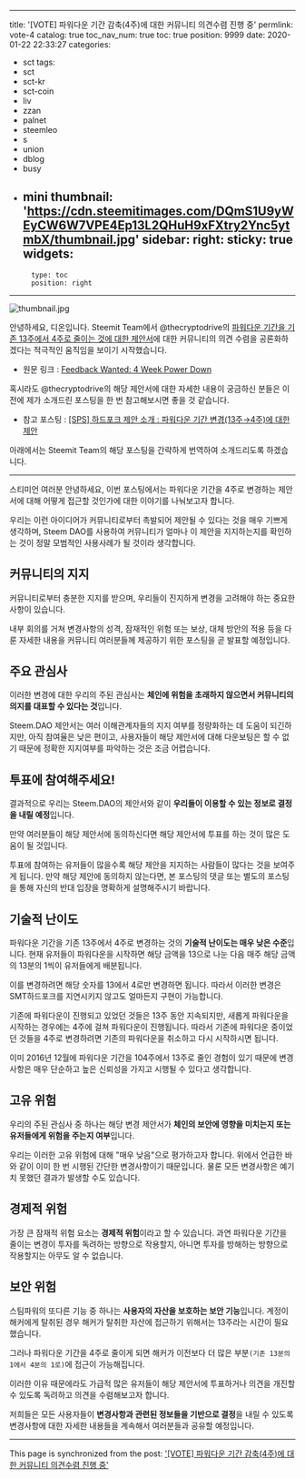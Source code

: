 
---
title: '[VOTE] 파워다운 기간 감축(4주)에 대한 커뮤니티 의견수렴 진행 중'
permlink: vote-4
catalog: true
toc_nav_num: true
toc: true
position: 9999
date: 2020-01-22 22:33:27
categories:
- sct
tags:
- sct
- sct-kr
- sct-coin
- liv
- zzan
- palnet
- steemleo
- s
- union
- dblog
- busy
- mini
thumbnail: 'https://cdn.steemitimages.com/DQmS1U9yWEyCW6W7VPE4Ep13L2QHuH9xFXtry2Ync5ytmbX/thumbnail.jpg'
sidebar:
    right:
        sticky: true
widgets:
    -
        type: toc
        position: right
---


![thumbnail.jpg](https://cdn.steemitimages.com/DQmS1U9yWEyCW6W7VPE4Ep13L2QHuH9xFXtry2Ync5ytmbX/thumbnail.jpg)

안녕하세요, 디온입니다. Steemit Team에서 @thecryptodrive의 [파워다운 기간을 기존 13주에서 4주로 줄이는 것에 대한 제안서](https://steemit.com/steemdao/@thecryptodrive/hf-proposal-vote-to-reduce-power-down-period-to-4-weeks)에 대한 커뮤니티의 의견 수렴을 공론화하겠다는 적극적인 움직임을 보이기 시작했습니다.


- 원문 링크 : [Feedback Wanted: 4 Week Power Down](https://steemit.com/steem/@steemitblog/feedback-wanted-4-week-power-down)

혹시라도 @thecryptodrive의 해당 제안서에 대한 자세한 내용이 궁금하신 분들은 이전에 제가 소개드린 포스팅을 한 번 참고해보시면 좋을 것 같습니다.

- 참고 포스팅 : [[SPS] 하드포크 제안 소개 : 파워다운 기간 변경(13주→4주)에 대한 제안](https://www.steemcoinpan.com/sps/@donekim/sps-13-4)

아래에서는 Steemit Team의 해당 포스팅을 간략하게 번역하여 소개드리도록 하겠습니다.

---

스티미언 여러분 안녕하세요, 이번 포스팅에서는 파워다운 기간을 4주로 변경하는 제안서에 대해 어떻게 접근할 것인가에 대한 이야기를 나눠보고자 합니다. 

우리는 이런 아이디어가 커뮤니티로부터 촉발되어 제안될 수 있다는 것을 매우 기쁘게 생각하며, Steem DAO를 사용하여 커뮤니티가 얼마나 이 제안을 지지하는지를 확인하는 것이 정말 모범적인 사용사례가 될 것이라 생각합니다.


## 커뮤니티의 지지

커뮤니티로부터 충분한 지지를 받으며, 우리들이 진지하게 변경을 고려해야 하는 중요한 사항이 있습니다. 

내부 회의를 거쳐 변경사항의 성격, 잠재적인 위험 또는 보상, 대체 방안의 적용 등을 다룬 자세한 내용을 커뮤니티 여러분들께 제공하기 위한 포스팅을 곧 발표할 예정입니다.

## 주요 관심사

이러한 변경에 대한 우리의 주된 관심사는 **체인에 위험을 초래하지 않으면서 커뮤니티의 의지를 대표할 수 있다는 것**입니다. 

Steem.DAO 제안서는 여러 이해관계자들의 지지 여부를 정량화하는 데 도움이 되긴하지만, 아직 참여율은 낮은 편이고, 사용자들이 해당 제안서에 대해 다운보팅은 할 수 없기 때문에 정확한 지지여부를 파악하는 것은 조금 어렵습니다.

## 투표에 참여해주세요!

결과적으로 우리는 Steem.DAO의 제안서와 같이 **우리들이 이용할 수 있는 정보로 결정을 내릴 예정**입니다. 

만약 여러분들이 해당 제안서에 동의하신다면 해당 제안서에 투표를 하는 것이 많은 도움이 될 것입니다. 

투표에 참여하는 유저들이 많을수록 해당 제안을 지지하는 사람들이 많다는 것을 보여주게 됩니다. 만약 해당 제안에 동의하지 않는다면, 본 포스팅의 댓글 또는 별도의 포스팅을 통해 자신의 반대 입장을 명확하게 설명해주시기 바랍니다.


## 기술적 난이도

파워다운 기간을 기존 13주에서 4주로 변경하는 것의 **기술적 난이도는 매우 낮은 수준**입니다. 현재 유저들이 파워다운을 시작하면 해당 금액을 13으로 나눈 다음 매주 해당 금액의 13분의 1씩이 유저들에게 배분됩니다. 

이를 변경하려면 해당 숫자를 13에서 4로만 변경하면 됩니다. 따라서 이러한 변경은 SMT하드포크를 지연시키지 않고도 얼마든지 구현이 가능합니다.

기존에 파워다운이 진행되고 있었던 것들은 13주 동안 지속되지만, 새롭게 파워다운을 시작하는 경우에는 4주에 걸쳐 파워다운이 진행됩니다. 따라서 기존에 파워다운 중이었던 것들을 4주로 변경하려면 기존의 파워다운을 취소하고 다시 시작하시면 됩니다. 

이미 2016년 12월에 파워다운 기간을 104주에서 13주로 줄인 경험이 있기 때문에 변경사항은 매우 단순하고 높은 신뢰성을 가지고 시행될 수 있다고 생각합니다.

## 고유 위험

우리의 주된 관심사 중 하나는 해당 변경 제안서가 **체인의 보안에 영향을 미치는지 또는 유저들에게 위험을 주는지 여부**입니다. 

우리는 이러한 고유 위험에 대해 "매우 낮음"으로 평가하고자 합니다. 위에서 언급한 바와 같이 이미 한 번 시행된 간단한 변경사항이기 때문입니다. 물론 모든 변경사항은 예기치 못했던 결과가 발생할 수도 있습니다.

## 경제적 위험

가장 큰 잠재적 위험 요소는 **경제적 위험**이라고 할 수 있습니다. 과연 파워다운 기간을 줄이는 변경이 투자를 독려하는 방향으로 작용할지, 아니면 투자를 방해하는 방향으로 작용할지는 아무도 알 수 없습니다. 

## 보안 위험

스팀파워의 또다른 기능 중 하나는 **사용자의 자산을 보호하는 보안 기능**입니다. 계정이 해커에게 탈취된 경우 해커가 탈취한 자산에 접근하기 위해서는 13주라는 시간이 필요했습니다.

그러나 파워다운 기간을 4주로 줄이게 되면 해커가 이전보다 더 많은 부분`(기존 13분의 1에서 4분의 1로)`에 접근이 가능해집니다.

이러한 이유 때문에라도 가급적 많은 유저들이 해당 제안서에 투표하거나 의견을 개진할 수 있도록 독려하고 의견을 수렴해보고자 합니다. 

저희들은 모든 사용자들이 **변경사항과 관련된 정보들을 기반으로 결정**을 내릴 수 있도록 변경사항에 대한 자세한 내용들을 계속해서 여러분들과 공유할 예정입니다.

- - -

This page is synchronized from the post: ['[VOTE] 파워다운 기간 감축(4주)에 대한 커뮤니티 의견수렴 진행 중'](https://steemit.com/@donekim/vote-4)
